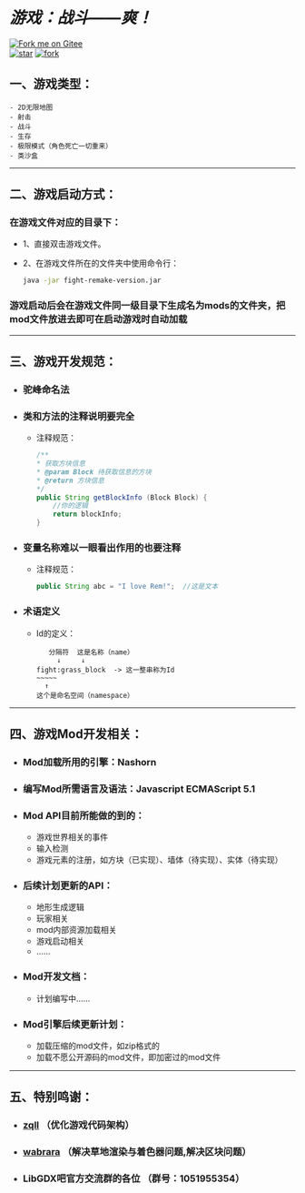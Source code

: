 # ***游戏：战斗——爽！***

[![Fork me on Gitee](https://gitee.com/muxiuesd12138/fight-remake/widgets/widget_2.svg)](https://gitee.com/muxiuesd12138/fight-remake)  
[![star](https://gitee.com/muxiuesd12138/fight-remake/badge/star.svg?theme=dark)](https://gitee.com/muxiuesd12138/fight-remake/stargazers)
[![fork](https://gitee.com/muxiuesd12138/fight-remake/badge/fork.svg?theme=dark)](https://gitee.com/muxiuesd12138/fight-remake/members)

##  一、游戏类型：
    - 2D无限地图
    - 射击
    - 战斗
    - 生存
    - 极限模式（角色死亡一切重来）
    - 类沙盒
---

## 二、游戏启动方式：

### 在游戏文件对应的目录下：

- 1、直接双击游戏文件。

- 2、在游戏文件所在的文件夹中使用命令行：
    ```bash
    java -jar fight-remake-version.jar
    ```
### 游戏启动后会在游戏文件同一级目录下生成名为mods的文件夹，把mod文件放进去即可在启动游戏时自动加载

---

## 三、游戏开发规范：

- ### 驼峰命名法
- ### 类和方法的注释说明要完全
  - 注释规范：
    ```java
    /**
    * 获取方块信息
    * @param Block 待获取信息的方块
    * @return 方块信息
    */
    public String getBlockInfo (Block Block) {
        //你的逻辑
        return blockInfo;
    } 
    ```
  
- ### 变量名称难以一眼看出作用的也要注释
  - 注释规范：
    ```java
    public String abc = "I love Rem!";  //这是文本
    ```

- ### 术语定义
  - Id的定义：
    ```text
       分隔符  这是名称（name）
         ↓     ↓
    fight:grass_block  -> 这一整串称为Id
    ~~~~~
      ↑
    这个是命名空间（namespace）
    ```

---

## 四、游戏Mod开发相关：

- ### Mod加载所用的引擎：Nashorn
- ### 编写Mod所需语言及语法：Javascript ECMAScript 5.1
- ### Mod API目前所能做的到的：
  - 游戏世界相关的事件
  - 输入检测
  - 游戏元素的注册，如方块（已实现）、墙体（待实现）、实体（待实现）
- ### 后续计划更新的API：
  - 地形生成逻辑
  - 玩家相关
  - mod内部资源加载相关
  - 游戏启动相关
  - ……
- ### Mod开发文档：
  - 计划编写中…… 
- ### Mod引擎后续更新计划：
  - 加载压缩的mod文件，如zip格式的
  - 加载不愿公开源码的mod文件，即加密过的mod文件
---

## 五、特别鸣谢：
- ### [zqll](https://gitee.com/zqll4) （优化游戏代码架构）
- ### [wabrara](https://gitee.com/wabrara) （解决草地渲染与着色器问题,解决区块问题）
- ### LibGDX吧官方交流群的各位 （群号：1051955354）







